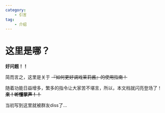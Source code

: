 ```yaml
---
category:
    - 引言
tag:
    - 介绍
---
```

# 这里是哪？

**好问题！！**

简而言之，这里是关于 ~~『如何更好调戏茉莉酱』的使用指南！~~

随着功能日益增多，繁多的指令让大家苦不堪言，所以，本文档就闪亮登场了！~~**来！听懂掌声！！**~~

<span id="test" title="看什么看！不准再看了！">当初写到这里就被群友diss了...</span>